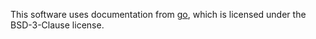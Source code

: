 This software uses documentation from [go](https://github.com/golang/go), which
is licensed under the BSD-3-Clause license.
